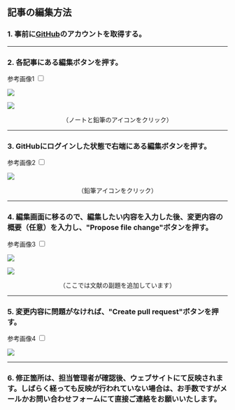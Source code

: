 ## 記事の編集方法

### 1. 事前に[GitHub](https://github.com/)のアカウントを取得する。

---

### 2. 各記事にある編集ボタンを押す。

<div class="hidden_box">
    <label for="label1">参考画像1</label>
    <input type="checkbox" id="label1"/>
    <div class="hidden_show">
      	<p><img src="./../img/git-edit/1.png"></p>
      	<p><img src="./../img/git-edit/2.png"></p>
				<center><p>（ノートと鉛筆のアイコンをクリック）</p></center>
    </div>
</div>

---

### 3. GitHubにログインした状態で右端にある編集ボタンを押す。

<div class="hidden_box">
    <label for="label2">参考画像2</label>
    <input type="checkbox" id="label2"/>
    <div class="hidden_show">
      	<p><img src="./../img/git-edit/4.png"></p>
				<center><p>（鉛筆アイコンをクリック）</p></center>
    </div>
</div>

---

### 4. 編集画面に移るので、編集したい内容を入力した後、変更内容の概要（任意）を入力し、"Propose file change"ボタンを押す。

<div class="hidden_box">
    <label for="label3">参考画像3</label>
    <input type="checkbox" id="label3"/>
    <div class="hidden_show">
      	<p><img src="./../img/git-edit/5.png"></p>
      	<p><img src="./../img/git-edit/6.png"></p>
				<center><p>（ここでは文献の副題を追加しています）</p></center>
    </div>
</div>

---

### 5. 変更内容に問題がなければ、"Create pull request"ボタンを押す。

<div class="hidden_box">
    <label for="label4">参考画像4</label>
    <input type="checkbox" id="label4"/>
    <div class="hidden_show">
      	<p><img src="./../img/git-edit/8.png"></p>
    </div>
</div>

---

### 6. 修正箇所は、担当管理者が確認後、ウェブサイトにて反映されます。しばらく経っても反映が行われていない場合は、お手数ですがメールかお問い合わせフォームにて直接ご連絡をお願いいたします。
